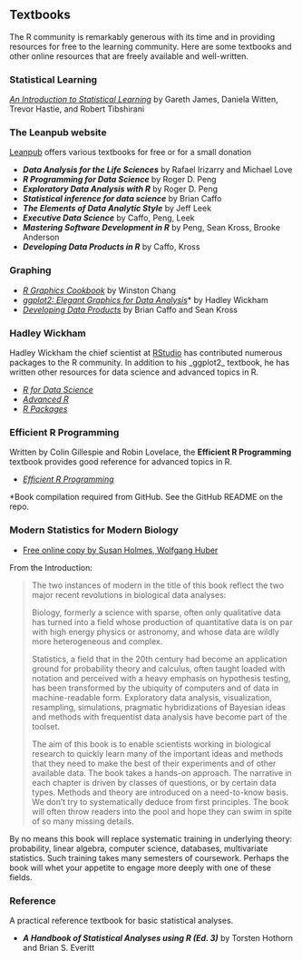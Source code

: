 ## Textbooks

The R community is remarkably generous with its time and in providing resources for free to the learning community. Here are some textbooks and other online resources that are freely available and well-written.

### Statistical Learning

[_An Introduction to Statistical Learning_][] by Gareth
James, Daniela Witten, Trevor Hastie, and Robert Tibshirani

### The Leanpub website

[Leanpub](https://leanpub.com) offers various textbooks for
free or for a small donation

- **_Data Analysis for the Life Sciences_** by Rafael Irizarry and Michael Love
- **_R Programming for Data Science_** by Roger D. Peng
- **_Exploratory Data Analysis with R_** by Roger D. Peng
- **_Statistical inference for data science_** by Brian Caffo
- **_The Elements of Data Analytic Style_** by Jeff Leek
- **_Executive Data Science_** by Caffo, Peng, Leek
- **_Mastering Software Development in R_** by Peng, Sean Kross, Brooke Anderson
- **_Developing Data Products in R_** by Caffo, Kross

### Graphing

- [_R Graphics Cookbook_](http://www.cookbook-r.com/Graphs/)
  by Winston Chang
- [_ggplot2: Elegant Graphics for Data
  Analysis_](https://github.com/hadley/ggplot2-book)\* by Hadley
  Wickham
- [_Developing Data Products_](https://leanpub.com/ddp) by
  Brian Caffo and Sean Kross

### Hadley Wickham

Hadley Wickham the chief scientist at
[RStudio](https://rstudio.com/home) has contributed numerous packages to the R community. In addition to his \_ggplot2\_ textbook, he has
written other resources for data science and advanced topics in R.

- [_R for Data Science_](http://r4ds.had.co.nz/)
- [_Advanced R_](http://adv-r.had.co.nz/)
- [_R Packages_](http://r-pkgs.had.co.nz/)

### Efficient R Programming

Written by Colin Gillespie and Robin Lovelace, the **Efficient R Programming** textbook provides good reference for advanced topics in R.

- [_Efficient R Programming_](https://csgillespie.github.io/efficientR/)

\*Book compilation required from GitHub. See the GitHub README on the repo.

### Modern Statistics for Modern Biology

- [Free online copy by Susan Holmes, Wolfgang Huber](http://web.stanford.edu/class/bios221/book/)

From the Introduction:

> The two instances of modern in the title of this book reflect the two major recent revolutions in biological data analyses:
>
> Biology, formerly a science with sparse, often only qualitative data has turned into a field whose production of quantitative data is on par with high energy physics or astronomy, and whose data are wildly more heterogeneous and complex.
>
> Statistics, a field that in the 20th century had become an application ground for probability theory and calculus, often taught loaded with notation and perceived with a heavy emphasis on hypothesis testing, has been transformed by the ubiquity of computers and of data in machine-readable form. Exploratory data analysis, visualization, resampling, simulations, pragmatic hybridizations of Bayesian ideas and methods with frequentist data analysis have become part of the toolset.
>
> The aim of this book is to enable scientists working in biological research to quickly learn many of the important ideas and methods that they need to make the best of their experiments and of other available data. The book takes a hands-on approach. The narrative in each chapter is driven by classes of questions, or by certain data types. Methods and theory are introduced on a need-to-know basis. We don’t try to systematically deduce from first principles. The book will often throw readers into the pool and hope they can swim in spite of so many missing details.

By no means this book will replace systematic training in underlying theory: probability, linear algebra, computer science, databases, multivariate statistics. Such training takes many semesters of coursework. Perhaps the book will whet your appetite to engage more deeply with one of these fields.

### Reference

A practical reference textbook for basic statistical analyses.

- **_A Handbook of Statistical Analyses using R (Ed. 3)_** by Torsten Hothorn and Brian S. Everitt

[_an introduction to statistical learning_]: http://www-bcf.usc.edu/~gareth/ISL/
